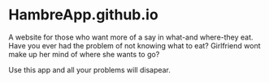 # HambreApp.github.io
A website for those who want more of a say in what-and where-they eat. 
Have you ever had the problem of not knowing what to eat?
Girlfriend wont make up her mind of where she wants to go?

Use this app and all your problems will disapear.


